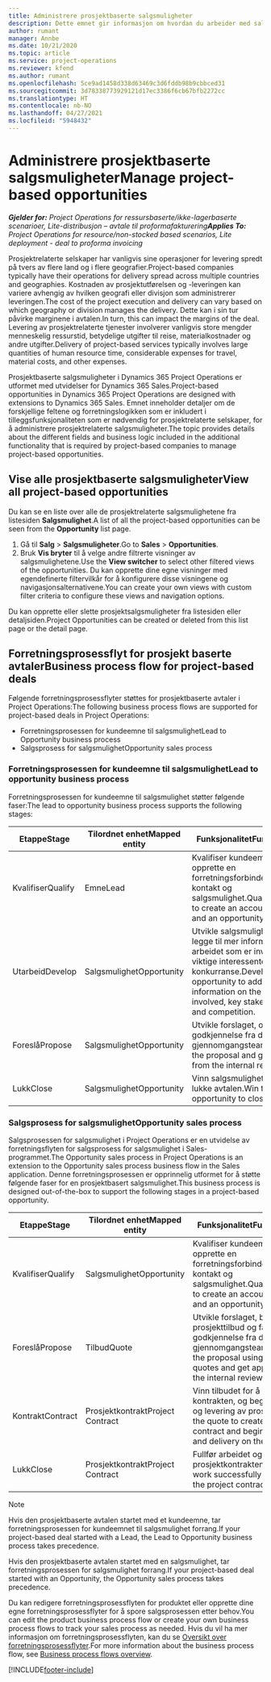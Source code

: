 ```yaml
---
title: Administrere prosjektbaserte salgsmuligheter
description: Dette emnet gir informasjon om hvordan du arbeider med salgsmuligheter som er relatert til prosjekter.
author: rumant
manager: Annbe
ms.date: 10/21/2020
ms.topic: article
ms.service: project-operations
ms.reviewer: kfend
ms.author: rumant
ms.openlocfilehash: 5ce9ad1458d338d63469c3d6fddb98b9cbbced31
ms.sourcegitcommit: 3d78338773929121d17ec3386f6cb67bfb2272cc
ms.translationtype: HT
ms.contentlocale: nb-NO
ms.lasthandoff: 04/27/2021
ms.locfileid: "5948432"
---
```

# <a name="manage-project-based-opportunities"></a><span data-ttu-id="06217-103">Administrere prosjektbaserte salgsmuligheter</span><span class="sxs-lookup"><span data-stu-id="06217-103">Manage project-based opportunities</span></span>

<span data-ttu-id="06217-104">_**Gjelder for:** Project Operations for ressursbaserte/ikke-lagerbaserte scenarioer, Lite-distribusjon – avtale til proformafakturering_</span><span class="sxs-lookup"><span data-stu-id="06217-104">_**Applies To:** Project Operations for resource/non-stocked based scenarios, Lite deployment - deal to proforma invoicing_</span></span>

<span data-ttu-id="06217-105">Prosjektrelaterte selskaper har vanligvis sine operasjoner for levering spredt på tvers av flere land og i flere geografier.</span><span class="sxs-lookup"><span data-stu-id="06217-105">Project-based companies typically have their operations for delivery spread across multiple countries and geographies.</span></span> <span data-ttu-id="06217-106">Kostnaden av prosjektutførelsen og -leveringen kan variere avhengig av hvilken geografi eller divisjon som administrerer leveringen.</span><span class="sxs-lookup"><span data-stu-id="06217-106">The cost of the project execution and delivery can vary  based on which geography or division manages the delivery.</span></span> <span data-ttu-id="06217-107">Dette kan i sin tur påvirke marginene i avtalen.</span><span class="sxs-lookup"><span data-stu-id="06217-107">In turn, this can impact the margins of the deal.</span></span> <span data-ttu-id="06217-108">Levering av prosjektrelaterte tjenester involverer vanligvis store mengder menneskelig ressurstid, betydelige utgifter til reise, materialkostnader og andre utgifter.</span><span class="sxs-lookup"><span data-stu-id="06217-108">Delivery of project-based services typically involves large quantities of human resource time, considerable expenses for travel, material costs, and other expenses.</span></span>

<span data-ttu-id="06217-109">Prosjektbaserte salgsmuligheter i Dynamics 365 Project Operations er utformet med utvidelser for Dynamics 365 Sales.</span><span class="sxs-lookup"><span data-stu-id="06217-109">Project-based opportunities in Dynamics 365 Project Operations are designed with extensions to Dynamics 365 Sales.</span></span> <span data-ttu-id="06217-110">Emnet inneholder detaljer om de forskjellige feltene og forretningslogikken som er inkludert i tilleggsfunksjonaliteten som er nødvendig for prosjektrelaterte selskaper, for å administrere prosjektrelaterte salgsmuligheter.</span><span class="sxs-lookup"><span data-stu-id="06217-110">The topic provides details about the different fields and business logic included in the additional functionality that is required by project-based companies to manage project-based opportunities.</span></span>

## <a name="view-all-project-based-opportunities"></a><span data-ttu-id="06217-111">Vise alle prosjektbaserte salgsmuligheter</span><span class="sxs-lookup"><span data-stu-id="06217-111">View all project-based opportunities</span></span>

<span data-ttu-id="06217-112">Du kan se en liste over alle de prosjektrelaterte salgsmulighetene fra listesiden **Salgsmulighet**.</span><span class="sxs-lookup"><span data-stu-id="06217-112">A list of all the project-based opportunities can be seen from the **Opportunity** list page.</span></span> 

1. <span data-ttu-id="06217-113">Gå til **Salg** > **Salgsmuligheter**.</span><span class="sxs-lookup"><span data-stu-id="06217-113">Go to **Sales** > **Opportunities**.</span></span>
2. <span data-ttu-id="06217-114">Bruk **Vis bryter** til å velge andre filtrerte visninger av salgsmulighetene.</span><span class="sxs-lookup"><span data-stu-id="06217-114">Use the **View switcher** to select other filtered views of the opportunities.</span></span> <span data-ttu-id="06217-115">Du kan opprette dine egne visninger med egendefinerte filtervilkår for å konfigurere disse visningene og navigasjonsalternativene.</span><span class="sxs-lookup"><span data-stu-id="06217-115">You can create your own views with custom filter criteria to configure these views and navigation options.</span></span>

<span data-ttu-id="06217-116">Du kan opprette eller slette prosjektsalgsmuligheter fra listesiden eller detaljsiden.</span><span class="sxs-lookup"><span data-stu-id="06217-116">Project Opportunities can be created or deleted from this list page or the detail page.</span></span>

## <a name="business-process-flow-for-project-based-deals"></a><span data-ttu-id="06217-117">Forretningsprosessflyt for prosjekt baserte avtaler</span><span class="sxs-lookup"><span data-stu-id="06217-117">Business process flow for project-based deals</span></span>

<span data-ttu-id="06217-118">Følgende forretningsprosessflyter støttes for prosjektbaserte avtaler i Project Operations:</span><span class="sxs-lookup"><span data-stu-id="06217-118">The following business process flows are supported for project-based deals in Project Operations:</span></span>

- <span data-ttu-id="06217-119">Forretningsprosessen for kundeemne til salgsmulighet</span><span class="sxs-lookup"><span data-stu-id="06217-119">Lead to Opportunity business process</span></span>
- <span data-ttu-id="06217-120">Salgsprosess for salgsmulighet</span><span class="sxs-lookup"><span data-stu-id="06217-120">Opportunity sales process</span></span>

### <a name="lead-to-opportunity-business-process"></a><span data-ttu-id="06217-121">Forretningsprosessen for kundeemne til salgsmulighet</span><span class="sxs-lookup"><span data-stu-id="06217-121">Lead to opportunity business process</span></span> 
<span data-ttu-id="06217-122">Forretningsprosessen for kundeemne til salgsmulighet støtter følgende faser:</span><span class="sxs-lookup"><span data-stu-id="06217-122">The lead to opportunity business process supports the following stages:</span></span>

| <span data-ttu-id="06217-123">Etappe</span><span class="sxs-lookup"><span data-stu-id="06217-123">Stage</span></span> | <span data-ttu-id="06217-124">Tilordnet enhet</span><span class="sxs-lookup"><span data-stu-id="06217-124">Mapped entity</span></span> | <span data-ttu-id="06217-125">Funksjonalitet</span><span class="sxs-lookup"><span data-stu-id="06217-125">Functionality</span></span> |
| --- | --- | --- |
| <span data-ttu-id="06217-126">Kvalifiser</span><span class="sxs-lookup"><span data-stu-id="06217-126">Qualify</span></span> | <span data-ttu-id="06217-127">Emne</span><span class="sxs-lookup"><span data-stu-id="06217-127">Lead</span></span> | <span data-ttu-id="06217-128">Kvalifiser kundeemnet for å opprette en forretningsforbindelse, kontakt og salgsmulighet.</span><span class="sxs-lookup"><span data-stu-id="06217-128">Qualify the lead to create an account, contact, and an opportunity.</span></span> |
| <span data-ttu-id="06217-129">Utarbeid</span><span class="sxs-lookup"><span data-stu-id="06217-129">Develop</span></span> | <span data-ttu-id="06217-130">Salgsmulighet</span><span class="sxs-lookup"><span data-stu-id="06217-130">Opportunity</span></span> | <span data-ttu-id="06217-131">Utvikle salgsmuligheten for å legge til mer informasjon om arbeidet som er involvert, viktige interessenter og konkurranse.</span><span class="sxs-lookup"><span data-stu-id="06217-131">Develop the opportunity to add more information on the work involved, key stakeholders, and competition.</span></span> |
| <span data-ttu-id="06217-132">Foreslå</span><span class="sxs-lookup"><span data-stu-id="06217-132">Propose</span></span> | <span data-ttu-id="06217-133">Salgsmulighet</span><span class="sxs-lookup"><span data-stu-id="06217-133">Opportunity</span></span> | <span data-ttu-id="06217-134">Utvikle forslaget, og få godkjennelse fra det interne gjennomgangsteamet.</span><span class="sxs-lookup"><span data-stu-id="06217-134">Develop the proposal and get approval from the internal review team.</span></span> |
| <span data-ttu-id="06217-135">Lukk</span><span class="sxs-lookup"><span data-stu-id="06217-135">Close</span></span> | <span data-ttu-id="06217-136">Salgsmulighet</span><span class="sxs-lookup"><span data-stu-id="06217-136">Opportunity</span></span> | <span data-ttu-id="06217-137">Vinn salgsmuligheten for å lukke avtalen.</span><span class="sxs-lookup"><span data-stu-id="06217-137">Win the opportunity to close the deal.</span></span> |

### <a name="opportunity-sales-process"></a><span data-ttu-id="06217-138">Salgsprosess for salgsmulighet</span><span class="sxs-lookup"><span data-stu-id="06217-138">Opportunity sales process</span></span>
<span data-ttu-id="06217-139">Salgsprosessen for salgsmulighet i Project Operations er en utvidelse av forretningsflyten for salgsprosess for salgsmulighet i Sales-programmet.</span><span class="sxs-lookup"><span data-stu-id="06217-139">The Opportunity sales process in Project Operations is an extension to the Opportunity sales process business flow in the Sales application.</span></span> <span data-ttu-id="06217-140">Denne forretningsprosessen er opprinnelig utformet for å støtte følgende faser for en prosjektbasert salgsmulighet.</span><span class="sxs-lookup"><span data-stu-id="06217-140">This business process is designed out-of-the-box to support the following stages in a project-based opportunity.</span></span>

| <span data-ttu-id="06217-141">Etappe</span><span class="sxs-lookup"><span data-stu-id="06217-141">Stage</span></span> | <span data-ttu-id="06217-142">Tilordnet enhet</span><span class="sxs-lookup"><span data-stu-id="06217-142">Mapped entity</span></span> | <span data-ttu-id="06217-143">Funksjonalitet</span><span class="sxs-lookup"><span data-stu-id="06217-143">Functionality</span></span> |
| --- | --- | --- |
| <span data-ttu-id="06217-144">Kvalifiser</span><span class="sxs-lookup"><span data-stu-id="06217-144">Qualify</span></span> | <span data-ttu-id="06217-145">Salgsmulighet</span><span class="sxs-lookup"><span data-stu-id="06217-145">Opportunity</span></span> | <span data-ttu-id="06217-146">Kvalifiser kundeemnet for å opprette en forretningsforbindelse, kontakt og salgsmulighet.</span><span class="sxs-lookup"><span data-stu-id="06217-146">Qualify the lead to create an account, contact, and an opportunity.</span></span> |
| <span data-ttu-id="06217-147">Foreslå</span><span class="sxs-lookup"><span data-stu-id="06217-147">Propose</span></span> | <span data-ttu-id="06217-148">Tilbud</span><span class="sxs-lookup"><span data-stu-id="06217-148">Quote</span></span> | <span data-ttu-id="06217-149">Utvikle forslaget, bruke prosjekttilbud og få godkjennelse fra det interne gjennomgangsteamet.</span><span class="sxs-lookup"><span data-stu-id="06217-149">Develop the proposal using project quotes and get approval from the internal review team.</span></span> |
| <span data-ttu-id="06217-150">Kontrakt</span><span class="sxs-lookup"><span data-stu-id="06217-150">Contract</span></span> | <span data-ttu-id="06217-151">Prosjektkontrakt</span><span class="sxs-lookup"><span data-stu-id="06217-151">Project Contract</span></span> | <span data-ttu-id="06217-152">Vinn tilbudet for å opprette kontrakten, og begynn kjøring og levering av prosjektet.</span><span class="sxs-lookup"><span data-stu-id="06217-152">Win the quote to create the contract and begin execution and delivery on the project.</span></span> |
| <span data-ttu-id="06217-153">Lukk</span><span class="sxs-lookup"><span data-stu-id="06217-153">Close</span></span> | <span data-ttu-id="06217-154">Prosjektkontrakt</span><span class="sxs-lookup"><span data-stu-id="06217-154">Project Contract</span></span> | <span data-ttu-id="06217-155">Fullfør arbeidet og lukk prosjektkontrakten.</span><span class="sxs-lookup"><span data-stu-id="06217-155">Finish the work successfully and close the project contract.</span></span> |

> [!NOTE]
> <span data-ttu-id="06217-156">Hvis den prosjektbaserte avtalen startet med et kundeemne, tar forretningsprosessen for kundeemnet til salgsmulighet forrang.</span><span class="sxs-lookup"><span data-stu-id="06217-156">If your project-based deal started with a Lead, the Lead to Opportunity business process takes precedence.</span></span>
>
> <span data-ttu-id="06217-157">Hvis den prosjektbaserte avtalen startet med en salgsmulighet, tar forretningsprosessen for salgsmulighet forrang.</span><span class="sxs-lookup"><span data-stu-id="06217-157">If your project-based deal started with an Opportunity, the Opportunity sales process takes precedence.</span></span>

<span data-ttu-id="06217-158">Du kan redigere forretningsprosessflyten for produktet eller opprette dine egne forretningsprosessflyter for å spore salgsprosessen etter behov.</span><span class="sxs-lookup"><span data-stu-id="06217-158">You can edit the product business process flow or create your own business process flows to track your sales process as needed.</span></span> <span data-ttu-id="06217-159">Hvis du vil ha mer informasjon om forretningsprosessflyten, kan du se [Oversikt over forretningsprosessflyter](/dynamics365/customerengagement/on-premises/customize/business-process-flows-overview).</span><span class="sxs-lookup"><span data-stu-id="06217-159">For more information about the business process flow, see [Business process flows overview](/dynamics365/customerengagement/on-premises/customize/business-process-flows-overview).</span></span>


[!INCLUDE[footer-include](../includes/footer-banner.md)]